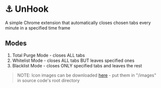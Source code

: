 # ⚓ UnHook

A simple Chrome extension that automatically closes chosen tabs every minute in a specified time frame

## Modes

1. Total Purge Mode - closes ALL tabs
2. Whitelist Mode - closes ALL tabs BUT leaves specified ones
3. Blacklist Mode - closes ONLY specified tabs and leaves the rest

> NOTE: Icon images can be downloaded [here](https://drive.google.com/drive/folders/1B0sH4T2AjkRgyCl01JqHX0SCzJIR051y?usp=sharing) - put them in "/images" in source code's root directory
